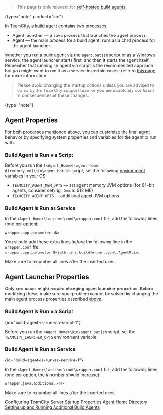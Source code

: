 [//]: # (title: Configuring Build Agent Startup Properties)
[//]: # (auxiliary-id: Configuring Build Agent Startup Properties)

>This page is only relevant for [self-hosted build agents](teamcity-cloud-subscription-and-licensing.md#cloud-self-hosted-agents).
>
{type="note" product="tcc"}

In TeamCity, a [build agent](build-agent.md) contains two processes:
* Agent launcher — a Java process that launches the agent process.
* Agent — the main process for a build agent; runs as a child process for the agent launcher.

Whether you run a build agent via the `agent.bat|sh` script or as a Windows service, the agent launcher starts first, and then it starts the agent itself. Remember that running an agent via script is the recommended approach but you might want to run it as a service in certain cases; refer to [this page](setting-up-and-running-additional-build-agents.md) for more information.

>Please avoid changing the startup options unless you are advised to do so by the TeamCity support team or you are absolutely confident in consequences of these changes.
>
{type="note"}

## Agent Properties

For both processes mentioned above, you can customize the final agent behavior by specifying system properties and variables for the agent to run with.

### Build Agent is Run via Script

Before you run the `[<Agent_Home>](agent-home-directory.md)\bin\agent.bat|sh` script, set the following [environment variables](http://en.wikipedia.org/wiki/Environment_variable) in your OS:
* `TEAMCITY_AGENT_MEM_OPTS` — set agent memory JVM options (for 64-bit agents, consider setting `-Xmx` to 512 MB)
* `TEAMCITY_AGENT_OPTS` — additional agent JVM options

### Build Agent is Run as Service

In the `<Agent_Home>\launcher\conf\wrapper.conf` file, add the following lines (one per option):

```Plain Text
wrapper.app.parameter.<N>

```

<note>
 
You should add these extra lines _before_ the following line in the `wrapper.conf` file: `wrapper.app.parameter.N=jetbrains.buildServer.agent.AgentMain`.

Make sure to renumber all lines after the inserted ones.
</note>

## Agent Launcher Properties

Only rare cases might require changing agent launcher properties. Before modifying these, make sure your problem cannot be solved by changing the main agent process properties described [above](#Agent+Properties).

### Build Agent is Run via Script
{id="build-agent-is-run-via-script-1"}

Before you run the `<Agent_Home>\bin\agent.bat|sh` script, set the `TEAMCITY_LAUNCHER_OPTS` environment variable.

### Build Agent is Run as Service
{id="build-agent-is-run-as-service-1"}

In the `<Agent_Home>\launcher\conf\wrapper.conf` file, add the following lines (one per option, the `N` number should increase):

```Plain Text
wrapper.java.additional.<N>

```

<note>

Make sure to renumber all lines after the inserted ones.
</note>

[//]: # (Internal note. Do not delete. "Configuring Build Agent Startup Propertiesd71e106.txt")    

<seealso>
        <category ref="concepts">
            <a href="server-startup-properties.md" product="tc">Configuring TeamCity Server Startup Properties</a>
        </category>
        <category ref="admin-guide">
            <a href="agent-home-directory.md">Agent Home Directory</a>
            <a href="setting-up-and-running-additional-build-agents.md">Setting up and Running Additional Build Agents</a>
        </category>
</seealso>